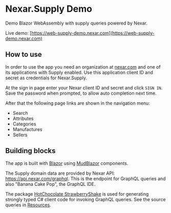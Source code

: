 # Nexar.Supply Demo

Demo Blazor WebAssembly with supply queries powered by Nexar.

Live demo: [https://web-supply-demo.nexar.com](https://web-supply-demo.nexar.com)

## How to use

[nexar.com]: https://nexar.com/

In order to use the app you need an organization at [nexar.com] and one of its
applications with Supply enabled. Use this application client ID and secret as
credentials for Nexar.Supply.

At the sign in page enter your Nexar client ID and secret and click `SIGN IN`.
Save the password when prompted, to allow auto completion next time.

After that the following page links are shown in the navigation menu:

- Search
- Attributes
- Categories
- Manufactures
- Sellers

## Building blocks

[Blazor]: https://dotnet.microsoft.com/apps/aspnet/web-apps/blazor
[MudBlazor]: https://github.com/Garderoben/MudBlazor

The app is built with [Blazor] using [MudBlazor] components.

The Supply domain data are provided by Nexar API: <https://api.nexar.com/graphql>.
This is the endpoint for GraphQL queries and also "Banana Cake Pop", the GraphQL IDE.

The package [HotChocolate StrawberryShake](https://github.com/ChilliCream/hotchocolate)
is used for generating strongly typed C# client code for invoking GraphQL queries.
See the source queries in [Resources](Nexar.Client/Resources).
